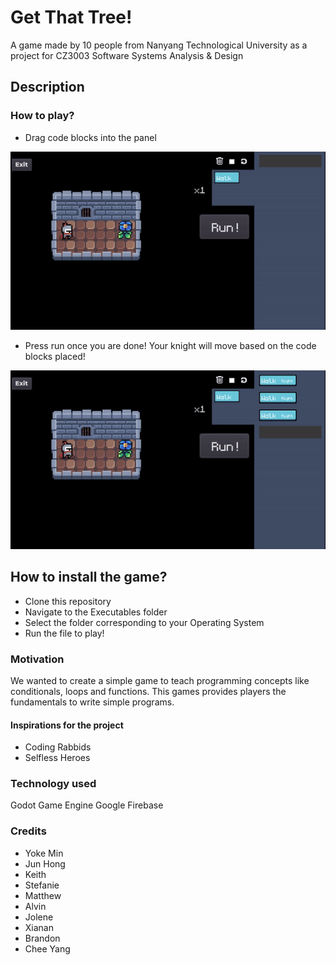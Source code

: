 # Get That Tree!

A game made by 10 people from Nanyang Technological University as a project for CZ3003 Software Systems Analysis & Design

## Description
### How to play?
- Drag code blocks into the panel

![alt-text](https://github.com/CZ3003-MVPs/SSAD-PROJECT/blob/da0b31699c82b90671b147c121807506be916eae/Assets/Gifs/placing%20code%20blocks.gif)
- Press run once you are done! Your knight will move based on the code blocks placed!

![alt-text](https://github.com/CZ3003-MVPs/SSAD-PROJECT/blob/da0b31699c82b90671b147c121807506be916eae/Assets/Gifs/executing%20code%20blocks.gif)

## How to install the game?
- Clone this repository
- Navigate to the Executables folder
- Select the folder corresponding to your Operating System
- Run the file to play!

### Motivation
We wanted to create a simple game to teach programming concepts like conditionals, loops and functions.
This games provides players the fundamentals to write simple programs.

#### Inspirations for the project
- Coding Rabbids
- Selfless Heroes

### Technology used
Godot Game Engine
Google Firebase

### Credits
- Yoke Min
- Jun Hong
- Keith
- Stefanie
- Matthew
- Alvin
- Jolene
- Xianan
- Brandon
- Chee Yang

